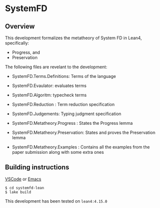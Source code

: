 # SystemFD

## Overview

This development formalizes the metatheory of System FD in Lean4, specifically:
- Progress, and
- Preservation

The following files are revelant to the development:

- SystemFD.Terms.Definitions: Terms of the language
- SystemFD.Evaulator: evaluates terms
- SystemFD.Algoritm: typecheck terms

- SystemFD.Reduction : Term reduction specification
- SystemFD.Judgements: Typing judgment specification

- SystemFD.Metatheory.Progress : States the Progress lemma
- SystemFD.Metatheory.Preservation: States and proves the Preservation lemma

- SystemFD.Metatheory.Examples : Contains all the examples from the paper submission along with some extra ones

## Building instructions

[VSCode](https://lean-lang.org/lean4/doc/quickstart.html) or [Emacs](https://github.com/leanprover-community/lean4-mode)

```lean4
$ cd systemfd-lean
$ lake build
```

This development has been tested on `lean4:4.15.0`
